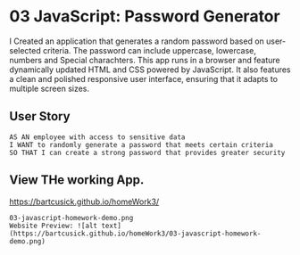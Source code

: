 # 03 JavaScript: Password Generator

I Created an application that generates a random password based on user-selected criteria. The password can include uppercase, lowercase, numbers and Special charachters. This app runs in a browser and feature dynamically updated HTML and CSS powered by JavaScript. It also features a clean and polished responsive user interface, ensuring that it adapts to multiple screen sizes.

## User Story

```
AS AN employee with access to sensitive data
I WANT to randomly generate a password that meets certain criteria
SO THAT I can create a strong password that provides greater security
```

## View THe working App.
https://bartcusick.github.io/homeWork3/

```
03-javascript-homework-demo.png
Website Preview: ![alt text](https://bartcusick.github.io/homeWork3/03-javascript-homework-demo.png)
